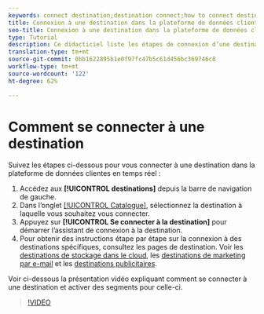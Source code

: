 ```yaml
---
keywords: connect destination;destination connect;how to connect destination
title: Connexion à une destination dans la plateforme de données clientes en temps réel
seo-title: Connexion à une destination dans la plateforme de données clientes en temps réel
type: Tutorial
description: Ce didacticiel liste les étapes de connexion d’une destination dans la plateforme de données clientes en temps réel.
translation-type: tm+mt
source-git-commit: 0bb1622895b1e0f97fc47b5c61d456bc369746c8
workflow-type: tm+mt
source-wordcount: '122'
ht-degree: 62%

---
```



# Comment se connecter à une destination

Suivez les étapes ci-dessous pour vous connecter à une destination dans la plateforme de données clientes en temps réel :

1. Accédez aux **[!UICONTROL destinations]** depuis la barre de navigation de gauche.
2. Dans l’onglet [[!UICONTROL Catalogue]](./destinations-workspace.md#catalog), sélectionnez la destination à laquelle vous souhaitez vous connecter.
3. Appuyez sur **[!UICONTROL Se connecter à la destination]** pour démarrer l’assistant de connexion à la destination.
4. Pour obtenir des instructions étape par étape sur la connexion à des destinations spécifiques, consultez les pages de destination. Voir les [destinations de stockage dans le cloud](../catalog/cloud-storage/workflow.md), les [destinations de marketing par e-mail](../catalog/email-marketing/overview.md) et les [destinations publicitaires](../catalog/advertising/overview.md).

Voir ci-dessous la présentation vidéo expliquant comment se connecter à une destination et activer des segments pour celle-ci.

>[!VIDEO](https://video.tv.adobe.com/v/29710?quality=12)